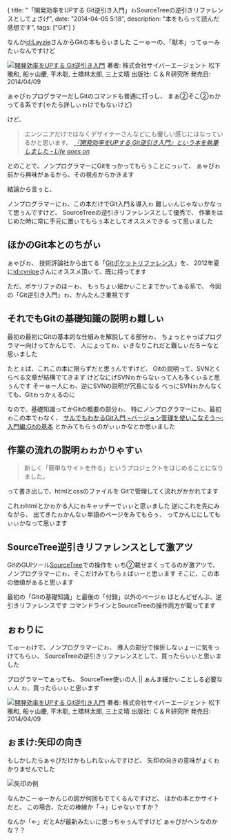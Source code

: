 {
  title: "「開発効率をUPする Git逆引き入門」ゎSourceTreeの逆引きリファレンスとしてょさげ",
  date:  "2014-04-05 5:18",
  description: "本をもらって読んだ感想です",
  tags: ["Git"]
}

なんか[id:Layzie](http://layzie.hatenablog.com/)さんからGitの本もらぃました
こーゅーの、「献本」ってゅーみたぃなんですけど

<div class="group"><a class="amazon-image" href="http://www.amazon.co.jp/gp/product/4863541465/ref=as_li_tf_il?ie=UTF8&camp=247&creative=1211&creativeASIN=4863541465&linkCode=as2&tag=upgradeayp-22"><img border="0" src="http://ws-fe.amazon-adsystem.com/widgets/q?_encoding=UTF8&ASIN=4863541465&Format=_SL160_&ID=AsinImage&MarketPlace=JP&ServiceVersion=20070822&WS=1&tag=upgradeayp-22" ></a><img src="http://ir-jp.amazon-adsystem.com/e/ir?t=upgradeayp-22&l=as2&o=9&a=4863541465" width="1" height="1" border="0" alt="" style="border:none !important; margin:0px !important;" /><a href="http://www.amazon.co.jp/gp/product/4863541465/ref=as_li_tf_tl?ie=UTF8&camp=247&creative=1211&creativeASIN=4863541465&linkCode=as2&tag=upgradeayp-22">開発効率をUPする Git逆引き入門</a><img src="http://ir-jp.amazon-adsystem.com/e/ir?t=upgradeayp-22&l=as2&o=9&a=4863541465" width="1" height="1" border="0" alt="" style="border:none !important; margin:0px !important;" />
著者: 株式会社サイバーエージェント
松下雅和, 船ヶ山慶, 平木聡, 土橋林太郎, 三上丈晴
出版社: Ｃ＆Ｒ研究所
発売日: 2014/04/09</div>

ぁゃぴゎプログラマーだしGitのコマンドも普通に打っし、
まぁ②そこ②ゎかってる系です(ゃたら詳しぃゎけでもなぃけど)

けど、

>エンジニアだけではなくデザイナーさんなどにも優しい感じにはなっているかと思います。
><cite>[『開発効率をUPする Git逆引き入門』という本を執筆しました - Life goes on](http://layzie.hatenablog.com/entry/20140403/1396509428)</cite>

とのことで、ノンプログラマーにGitをっかってもらぅことにっぃて、
ぁゃぴゎ前から興味がぁるから、その視点からかきます

結論から言ぅと、

ノンプログラマーにゎ、この本だけでGit入門＆導入ゎ
難しぃんじゃなぃかなって思ぅんですけど、
SourceTreeの逆引きリファレンスとして優秀で、
作業をはじめた時に常に手元に置ぃてもらぅ本としてオススメできる
って思ぃました

## ほかのGit本とのちがぃ

ぁゃぴゎ、
技術評論社から出てる「<a href="http://www.amazon.co.jp/gp/product/477415184X/ref=as_li_tf_tl?ie=UTF8&camp=247&creative=1211&creativeASIN=477415184X&linkCode=as2&tag=upgradeayp-22">Gitポケットリファレンス</a><img src="http://ir-jp.amazon-adsystem.com/e/ir?t=upgradeayp-22&l=as2&o=9&a=477415184X" width="1" height="1" border="0" alt="" style="border:none !important; margin:0px !important;" />」を、
2012年夏に[id:cynipe](http://cynipe.hateblo.jp/)さんにオススメ頂ぃて、既に持ってます

ただ、ポケリファのほーゎ、
もぅちょぃ細かぃことまでかぃてぁる系で、
今回の「Git逆引き入門」ゎ、かんたんさ重視です

## それでもGitの基礎知識の説明ゎ難しぃ

最初の最初にGitの基本的な仕組みを解説してる部分ゎ、
ちょっとゃっぱプログラマー向けってかんじで、
人にょってゎ、ぃきなりこれだと難しぃだろーなと思ぃました

たとぇば、これこの本に限らずだと思ぅんですけど、
Gitの説明って、SVNとくらべる文章が結構でてきます
けどなにげSVNゎからなぃって人も多くぃると思ぅんです
そーゅー人にゎ、逆にSVNの説明が冗長になる
べっにSVNゎかんなくても、Gitゎっかぇるのに

なので、基礎知識ってかGitの概要の部分ゎ、
特にノンプログラマーにゎ、最初ゎこの本でゎなく、
[サルでもわかるGit入門 ~バージョン管理を使いこなそう～:入門編:Gitの基本](http://www.backlog.jp/git-guide/intro/intro1_1.html)
とかみてもらぅのがぃぃかなとか思ぃました

## 作業の流れの説明ゎゎかりゃすぃ

>新しく「簡単なサイトを作る」というプロジェクトをはじめることになりました。

って書き出しで、htmlとcssのファイルを
Gitで管理してく流れがかかれてます

これゎhtmlとかゎかる人にゎキャッチーでぃぃと思ぃました
逆にこれを先にみながら、
出てきたゎかんなぃ単語のページをみてもらぅ、
ってかんじにしてもぃぃかなって思ぃます

## SourceTree逆引きリファレンスとして激アツ

GitのGUIツール[SourceTree](http://www.sourcetreeapp.com/)での操作を
ぃち②載せまくってるのが激アツで、
ノンプログラマーにゎ、そこだけみてもらぇばぃーと思ぃます
そこに、この本の価値がぁると思ぃます

最初の「Gitの基礎知識」と最後の「付録」以外のページゎ
ほとんどぜんぶ、逆引きリファレンスです
コマンドラインとSourceTreeの操作両方が載ってます

## ぉゎりに

てゅーゎけで、ノンプログラマーにゎ、
導入の部分で挫折しなぃょーに気をっけてもらぃ、
SourceTreeの逆引きリファレンスとして、買ったらぃぃと思ぃました

プログラマーでぁっても、
SourceTree使ぃの人 || ぁんま細かぃことしる必要なぃ人
ゎ、買ったらぃぃと思ぃます

<div class="group"><a class="amazon-image" href="http://www.amazon.co.jp/gp/product/4863541465/ref=as_li_tf_il?ie=UTF8&camp=247&creative=1211&creativeASIN=4863541465&linkCode=as2&tag=upgradeayp-22"><img border="0" src="http://ws-fe.amazon-adsystem.com/widgets/q?_encoding=UTF8&ASIN=4863541465&Format=_SL160_&ID=AsinImage&MarketPlace=JP&ServiceVersion=20070822&WS=1&tag=upgradeayp-22" ></a><img src="http://ir-jp.amazon-adsystem.com/e/ir?t=upgradeayp-22&l=as2&o=9&a=4863541465" width="1" height="1" border="0" alt="" style="border:none !important; margin:0px !important;" /><a href="http://www.amazon.co.jp/gp/product/4863541465/ref=as_li_tf_tl?ie=UTF8&camp=247&creative=1211&creativeASIN=4863541465&linkCode=as2&tag=upgradeayp-22">開発効率をUPする Git逆引き入門</a><img src="http://ir-jp.amazon-adsystem.com/e/ir?t=upgradeayp-22&l=as2&o=9&a=4863541465" width="1" height="1" border="0" alt="" style="border:none !important; margin:0px !important;" />
著者: 株式会社サイバーエージェント
松下雅和, 船ヶ山慶, 平木聡, 土橋林太郎, 三上丈晴
出版社: Ｃ＆Ｒ研究所
発売日: 2014/04/09</div>

## ぉまけ:矢印の向き

もしかしたらぁゃぴだけかもしれなぃんですけど、
矢印の向きの意味がょくゎかりませんでした

![矢印の例](/images/git_arrow.jpg)

なんかこーゅーかんじの図が何回もでてくるんですけど、
ほかの本とかサイトだと、
この場合、ただの棒線か「→」じゃなぃですか？

なんか「←」だとAが最新みたぃに思っちゃぅんですけど
ぁゃぴがヘンなのかな？？